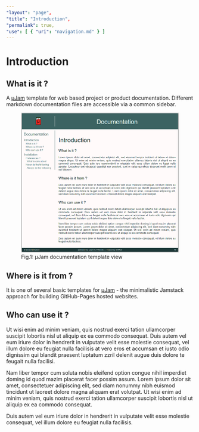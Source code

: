 ```yaml
---
"layout": "page",
"title": "Introduction",
"permalink": true,
"use": [ { "uri": "navigation.md" } ]
---
```


# Introduction 

## What is it ?
A [&mu;Jam](https://goessner.github.io/microjam/) template for web based project or product documentation.
Different markdown documentation files are accessible via a common sidebar.

<figure>
  <img src="./img/shot-01.png">
  <figcaption>Fig.1: &mu;Jam documentation template view</figcaption>
</figure>

## Where is it from ?
It is one of several basic templates for [&mu;Jam](https://goessner.github.io/microjam/) - the minimalistic Jamstack approach for building GitHub-Pages hosted websites.

## Who can use it ?
Ut wisi enim ad minim veniam, quis nostrud exerci tation ullamcorper suscipit lobortis nisl ut aliquip ex ea commodo consequat. Duis autem vel eum iriure dolor in hendrerit in vulputate velit esse molestie consequat, vel illum dolore eu feugiat nulla facilisis at vero eros et accumsan et iusto odio dignissim qui blandit praesent luptatum zzril delenit augue duis dolore te feugait nulla facilisi.

Nam liber tempor cum soluta nobis eleifend option congue nihil imperdiet doming id quod mazim placerat facer possim assum. Lorem ipsum dolor sit amet, consectetuer adipiscing elit, sed diam nonummy nibh euismod tincidunt ut laoreet dolore magna aliquam erat volutpat. Ut wisi enim ad minim veniam, quis nostrud exerci tation ullamcorper suscipit lobortis nisl ut aliquip ex ea commodo consequat.

Duis autem vel eum iriure dolor in hendrerit in vulputate velit esse molestie consequat, vel illum dolore eu feugiat nulla facilisis.
